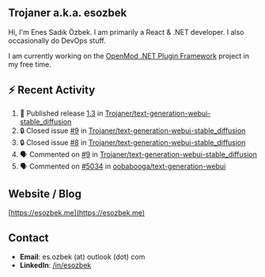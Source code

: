 ##  Trojaner a.k.a. esozbek
Hi, I'm Enes Sadık Özbek. I am primarily a React & .NET developer. I also occasionally do DevOps stuff.

I am currently working on the [OpenMod .NET Plugin Framework](https://github.com/openmod/openmod) project in my free time. 

## :zap: Recent Activity

<!--START_SECTION:activity-->
1. 🚀 Published release [1.3](https://github.com/Trojaner/text-generation-webui-stable_diffusion/releases/tag/1.3) in [Trojaner/text-generation-webui-stable_diffusion](https://github.com/Trojaner/text-generation-webui-stable_diffusion)
2. 🔒 Closed issue [#9](https://github.com/Trojaner/text-generation-webui-stable_diffusion/issues/9) in [Trojaner/text-generation-webui-stable_diffusion](https://github.com/Trojaner/text-generation-webui-stable_diffusion)
3. 🔒 Closed issue [#8](https://github.com/Trojaner/text-generation-webui-stable_diffusion/issues/8) in [Trojaner/text-generation-webui-stable_diffusion](https://github.com/Trojaner/text-generation-webui-stable_diffusion)
4. 🗣 Commented on [#9](https://github.com/Trojaner/text-generation-webui-stable_diffusion/issues/9#issuecomment-1870421930) in [Trojaner/text-generation-webui-stable_diffusion](https://github.com/Trojaner/text-generation-webui-stable_diffusion)
5. 🗣 Commented on [#5034](https://github.com/oobabooga/text-generation-webui/issues/5034#issuecomment-1869051152) in [oobabooga/text-generation-webui](https://github.com/oobabooga/text-generation-webui)
<!--END_SECTION:activity-->

## Website / Blog
[https://esozbek.me](https://esozbek.me)

## Contact
- **Email**: es.ozbek (at) outlook (dot) com
- **LinkedIn**: [/in/esozbek](https://linkedin.com/in/esozbek)
